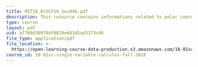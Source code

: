 ```yaml
---
title: MIT18_01SCF10_Ses84b.pdf
description: This resource contains informations related to polar coordinates and graphing.
type: course
layout: pdf
uid: af708d30978df0829e683d5ad3173cd6
file_type: application/pdf
file_location: >-
  https://open-learning-course-data-production.s3.amazonaws.com/18-01sc-single-variable-calculus-fall-2010/af708d30978df0829e683d5ad3173cd6_MIT18_01SCF10_Ses84b.pdf
course_id: 18-01sc-single-variable-calculus-fall-2010
---
```

